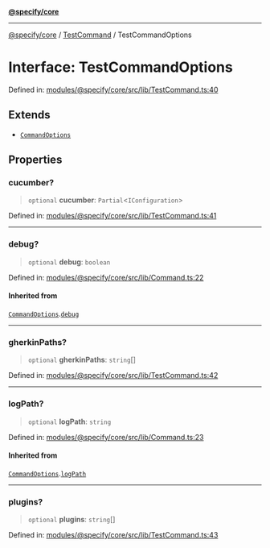 [**@specify/core**](../../README.md)

***

[@specify/core](../../modules.md) / [TestCommand](../README.md) / TestCommandOptions

# Interface: TestCommandOptions

Defined in: [modules/@specify/core/src/lib/TestCommand.ts:40](https://github.com/specify-bdd/specify-core/blob/47b04e46253b9c5ba29e870a4c53fb0503a1b0ae/modules/@specify/core/src/lib/TestCommand.ts#L40)

## Extends

- [`CommandOptions`](../../Command/interfaces/CommandOptions.md)

## Properties

### cucumber?

> `optional` **cucumber**: `Partial`\<`IConfiguration`\>

Defined in: [modules/@specify/core/src/lib/TestCommand.ts:41](https://github.com/specify-bdd/specify-core/blob/47b04e46253b9c5ba29e870a4c53fb0503a1b0ae/modules/@specify/core/src/lib/TestCommand.ts#L41)

***

### debug?

> `optional` **debug**: `boolean`

Defined in: [modules/@specify/core/src/lib/Command.ts:22](https://github.com/specify-bdd/specify-core/blob/47b04e46253b9c5ba29e870a4c53fb0503a1b0ae/modules/@specify/core/src/lib/Command.ts#L22)

#### Inherited from

[`CommandOptions`](../../Command/interfaces/CommandOptions.md).[`debug`](../../Command/interfaces/CommandOptions.md#debug)

***

### gherkinPaths?

> `optional` **gherkinPaths**: `string`[]

Defined in: [modules/@specify/core/src/lib/TestCommand.ts:42](https://github.com/specify-bdd/specify-core/blob/47b04e46253b9c5ba29e870a4c53fb0503a1b0ae/modules/@specify/core/src/lib/TestCommand.ts#L42)

***

### logPath?

> `optional` **logPath**: `string`

Defined in: [modules/@specify/core/src/lib/Command.ts:23](https://github.com/specify-bdd/specify-core/blob/47b04e46253b9c5ba29e870a4c53fb0503a1b0ae/modules/@specify/core/src/lib/Command.ts#L23)

#### Inherited from

[`CommandOptions`](../../Command/interfaces/CommandOptions.md).[`logPath`](../../Command/interfaces/CommandOptions.md#logpath)

***

### plugins?

> `optional` **plugins**: `string`[]

Defined in: [modules/@specify/core/src/lib/TestCommand.ts:43](https://github.com/specify-bdd/specify-core/blob/47b04e46253b9c5ba29e870a4c53fb0503a1b0ae/modules/@specify/core/src/lib/TestCommand.ts#L43)

